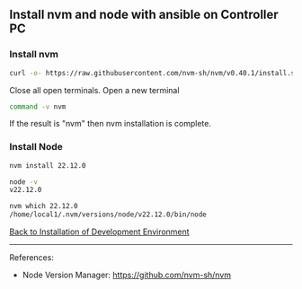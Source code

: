 ## Install nvm and node with ansible on Controller PC

### Install nvm 

```bash
curl -o- https://raw.githubusercontent.com/nvm-sh/nvm/v0.40.1/install.sh | bash
```

Close all open terminals. Open a new terminal
```bash
command -v nvm
```
If the result is "nvm" then nvm installation is complete.

### Install Node

```cmd
nvm install 22.12.0
```

```cmd
node -v
v22.12.0
```

```cmd
nvm which 22.12.0
/home/local1/.nvm/versions/node/v22.12.0/bin/node
```

[Back to Installation of Development Environment](install-dev-2404.md#add-a-gatsby-blog-to-the-dswebdocs-workbench)


-----
References:
- Node Version Manager: https://github.com/nvm-sh/nvm
